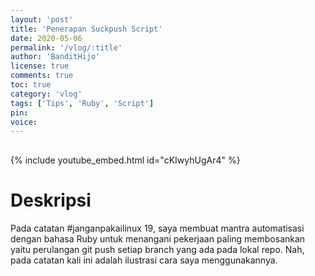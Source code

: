 ```yaml
---
layout: 'post'
title: 'Penerapan Suckpush Script'
date: 2020-05-06
permalink: '/vlog/:title'
author: 'BanditHijo'
license: true
comments: true
toc: true
category: 'vlog'
tags: ['Tips', 'Ruby', 'Script']
pin:
voice:
---
```


<div style="margin-top:30px;"></div>

{% include youtube_embed.html id="cKIwyhUgAr4" %}

# Deskripsi

Pada catatan #janganpakailinux 19, saya membuat mantra automatisasi dengan bahasa Ruby untuk menangani pekerjaan paling membosankan yaitu perulangan git push setiap branch yang ada pada lokal repo. Nah, pada catatan kali ini adalah ilustrasi cara saya menggunakannya.
